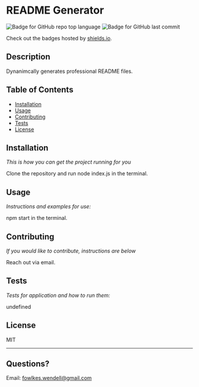 # README Generator
  ![Badge for GitHub repo top language](https://img.shields.io/github/languages/top/AWindyAC/undefined?style=flat&logo=appveyor) ![Badge for GitHub last commit](https://img.shields.io/github/last-commit/AWindyAC/undefined?style=flat&logo=appveyor)
  
  Check out the badges hosted by [shields.io](https://shields.io/).
  
  
  ## Description 
  
  
  Dynanimcally generates professional README files.
  ## Table of Contents
  * [Installation](#installation)
  * [Usage](#usage)
  * [Contributing](#contributing)
  * [Tests](#tests)
  * [License](#license)
  
  ## Installation
  
  *This is how you can get the project running for you*
  
  Clone the repository and run node index.js in the terminal.
  
  ## Usage 
  
  *Instructions and examples for use:*
  
  npm start in the terminal.
  
  ## Contributing
  
  *If you would like to contribute, instructions are below*
  
  Reach out via email.
  
  ## Tests
  
  *Tests for application and how to run them:*
  
  undefined
  
  ## License
  
  MIT
  
  ---
  
  ## Questions?
  
  Email: fowlkes.wendell@gmail.com
  